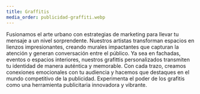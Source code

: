 ```yaml
---
title: Graffitis
media_order: publicidad-graffiti.webp
---
```


Fusionamos el arte urbano con estrategias de marketing para llevar tu mensaje a un nivel sorprendente. Nuestros artistas transforman espacios en lienzos impresionantes, creando murales impactantes que capturan la atención y generan conversación entre el público. Ya sea en fachadas, eventos o espacios interiores, nuestros grafittis personalizados transmiten tu identidad de manera auténtica y memorable. Con cada trazo, creamos conexiones emocionales con tu audiencia y hacemos que destaques en el mundo competitivo de la publicidad. Experimenta el poder de los grafitis como una herramienta publicitaria innovadora y vibrante.